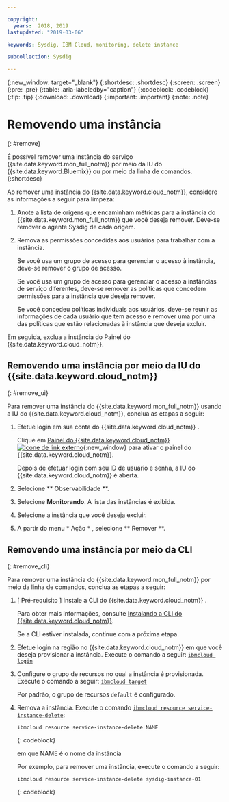 ```yaml
---

copyright:
  years:  2018, 2019
lastupdated: "2019-03-06"

keywords: Sysdig, IBM Cloud, monitoring, delete instance

subcollection: Sysdig

---
```


{:new_window: target="_blank"}
{:shortdesc: .shortdesc}
{:screen: .screen}
{:pre: .pre}
{:table: .aria-labeledby="caption"}
{:codeblock: .codeblock}
{:tip: .tip}
{:download: .download}
{:important: .important}
{:note: .note}

# Removendo uma instância
{: #remove}

É possível remover uma instância do serviço {{site.data.keyword.mon_full_notm}} por meio da IU do {{site.data.keyword.Bluemix}} ou por meio da linha de comandos.
{:shortdesc}

Ao remover uma instância do {{site.data.keyword.cloud_notm}}, considere as informações a seguir para limpeza:

1. Anote a lista de origens que encaminham métricas para a instância do {{site.data.keyword.mon_full_notm}} que você deseja remover. Deve-se remover o agente Sysdig de cada origem.
2. Remova as permissões concedidas aos usuários para trabalhar com a instância. 

    Se você usa um grupo de acesso para gerenciar o acesso à instância, deve-se remover o grupo de acesso.

    Se você usa um grupo de acesso para gerenciar o acesso a instâncias de serviço diferentes, deve-se remover as políticas que concedem permissões para a instância que deseja remover.
    
    Se você concedeu políticas individuais aos usuários, deve-se reunir as informações de cada usuário que tem acesso e remover uma por uma das políticas que estão relacionadas à instância que deseja excluir.


Em seguida, exclua a instância do Painel do {{site.data.keyword.cloud_notm}}.


## Removendo uma instância por meio da IU do  {{site.data.keyword.cloud_notm}}
{: #remove_ui}

Para remover uma instância do {{site.data.keyword.mon_full_notm}} usando a IU do {{site.data.keyword.cloud_notm}}, conclua as etapas a seguir:

1. Efetue login em sua conta do  {{site.data.keyword.cloud_notm}} .

    Clique em [Painel do {{site.data.keyword.cloud_notm}} ![Ícone de link externo](../../icons/launch-glyph.svg "Ícone de link externo")](https://cloud.ibm.com/login){:new_window} para ativar o painel do {{site.data.keyword.cloud_notm}}.

	Depois de efetuar login com seu ID de usuário e senha, a IU do {{site.data.keyword.cloud_notm}} é aberta.

2. Selecione  ** Observabilidade **. 

3. Selecione **Monitorando**. A lista das instâncias é exibida.

4. Selecione a instância que você deseja excluir.

5. A partir do menu  * Ação * , selecione  ** Remover **.


## Removendo uma instância por meio da CLI
{: #remove_cli}

Para remover uma instância do {{site.data.keyword.mon_full_notm}} por meio da linha de comandos, conclua as etapas a seguir:

1. [ Pré-requisito ] Instale a CLI do  {{site.data.keyword.cloud_notm}} .

   Para obter mais informações, consulte [Instalando a CLI do {{site.data.keyword.cloud_notm}}](/docs/cli?topic=cloud-cli-ibmcloud-cli#ibmcloud-cli).

   Se a CLI estiver instalada, continue com a próxima etapa.

2. Efetue login na região no {{site.data.keyword.cloud_notm}} em que você deseja provisionar a instância. Execute o comando a seguir: [`ibmcloud login`](/docs/cli/reference/ibmcloud/bx_cli.html#ibmcloud_login)

3. Configure o grupo de recursos no qual a instância é provisionada. Execute o comando a seguir: [`ibmcloud target`](/docs/cli/reference/ibmcloud/bx_cli.html#ibmcloud_target)

    Por padrão, o grupo de recursos `default` é configurado.

4. Remova a instância. Execute o comando [`ibmcloud resource service-instance-delete`](/docs/cli/reference/ibmcloud/cli_resource_group.html#ibmcloud_resource_service_instance_delete):

    ```
    ibmcloud resource service-instance-delete NAME 
    ```
    {: codeblock}

    em que NAME é o nome da instância

    Por exemplo, para remover uma instância, execute o comando a seguir:

    ```
    ibmcloud resource service-instance-delete sysdig-instance-01
    ```
    {: codeblock}
